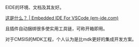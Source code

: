 EIDE的环境、文档及其友好。

[这是什么？ | Embedded IDE For VSCode (em-ide.com)](https://em-ide.com/zh-cn/docs/intro/)

且插件自动捆绑很多使实用工具链，可称开箱即用。

对于CMSIS的MDK工程，个人认为是比mdk更好的集成开发方案。